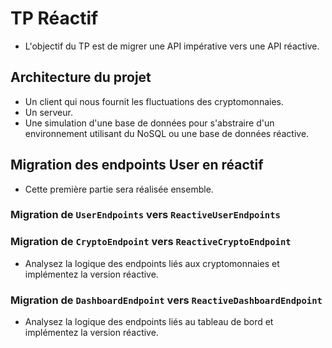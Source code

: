 # TP Réactif

* L'objectif du TP est de migrer une API impérative vers une API réactive.

## Architecture du projet

* Un client qui nous fournit les fluctuations des cryptomonnaies.
* Un serveur.
* Une simulation d'une base de données pour s'abstraire d'un environnement utilisant du NoSQL ou une base de données réactive.

## Migration des endpoints User en réactif

* Cette première partie sera réalisée ensemble.

### Migration de `UserEndpoints` vers `ReactiveUserEndpoints`

### Migration de `CryptoEndpoint` vers `ReactiveCryptoEndpoint`

* Analysez la logique des endpoints liés aux cryptomonnaies et implémentez la version réactive.

### Migration de `DashboardEndpoint` vers `ReactiveDashboardEndpoint`

* Analysez la logique des endpoints liés au tableau de bord et implémentez la version réactive.
